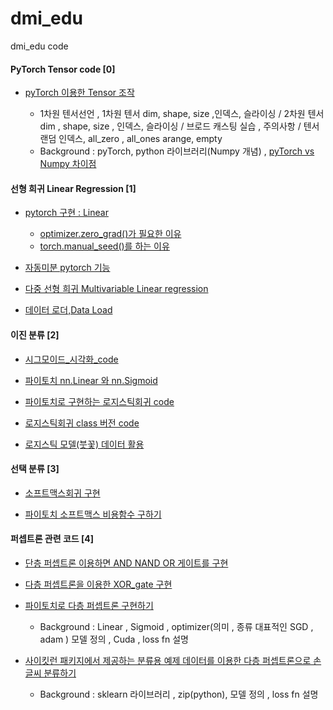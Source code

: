 # dmi_edu
dmi_edu code 


#### PyTorch Tensor code [0]

- [pyTorch 이용한 Tensor 조작](https://github.com/KangHoyong/dmi_edu/blob/master/PyTorch%20Basic/Pytorch_Tensor_Allocation.ipynb)

  - 1차원 텐서선언 , 1차원 텐서 dim, shape, size ,인덱스, 슬라이싱  / 2차원 텐서 dim , shape, size , 인덱스, 슬라이싱  / 브로드 캐스팅 실습 , 주의사항 / 텐서 랜덤 인덱스, all_zero , all_ones 
  arange, empty
  - Background : pyTorch, python 라이브러리(Numpy 개념) , [pyTorch vs Numpy 차이점](https://jfun.tistory.com/238) 

#### 선형 희귀 Linear Regression [1]

- [pytorch 구현 : Linear](https://github.com/KangHoyong/dmi_edu/blob/master/Linear_Regression/Linear_pytorch.ipynb)

  - [optimizer.zero_grad()가 필요한 이유](https://github.com/KangHoyong/dmi_edu/blob/master/Linear_Regression/optimizer.zero_grad()%20%ED%95%84%EC%9A%94%ED%95%9C%20%EC%9D%B4%EC%9C%A0.ipynb)
  - [torch.manual_seed()를 하는 이유](https://github.com/KangHoyong/dmi_edu/blob/master/Linear_Regression/seed%20%EA%B3%A0%EC%A0%95%ED%95%98%EB%8A%94%20%EC%9D%B4%EC%9C%A0.ipynb)

- [자동미분 pytorch 기능](https://github.com/KangHoyong/dmi_edu/blob/master/Linear_Regression/autograd.ipynb)

- [다중 선형 희귀 Multivariable Linear regression](https://github.com/KangHoyong/dmi_edu/blob/master/Linear_Regression/%EB%8B%A4%EC%A4%91%EC%84%A0%ED%98%95%ED%9D%AC%EA%B7%80.ipynb)

- [데이터 로더,Data Load](https://github.com/KangHoyong/dmi_edu/blob/master/Linear_Regression/DataLoad.ipynb)

#### 이진 분류 [2]

- [시그모이드_시각화_code](https://github.com/KangHoyong/dmi_edu/blob/master/%EB%A1%9C%EC%A7%80%EC%8A%A4%ED%8B%B1%20%ED%9A%8C%EA%B7%80/%EC%8B%9C%EA%B7%B8%EB%AA%A8%EC%9D%B4%EB%93%9C_%EC%8B%9C%EA%B0%81%ED%99%94.ipynb)
 
- [파이토치 nn.Linear 와 nn.Sigmoid](https://github.com/KangHoyong/dmi_edu/blob/master/%EB%A1%9C%EC%A7%80%EC%8A%A4%ED%8B%B1%20%ED%9A%8C%EA%B7%80/%ED%8C%8C%EC%9D%B4%ED%86%A0%EC%B9%98%20nn.Linear%20%EC%99%80%20nn.Sigmoid%20%EB%A1%9C%20%EB%A1%9C%EC%A7%80%EC%8A%A4%ED%8B%B1%20%ED%9A%8C%EA%B7%80%20%EA%B5%AC%ED%98%84%20.ipynb)

- [파이토치로 구현하는 로지스틱회귀 code](https://github.com/KangHoyong/dmi_edu/blob/master/%EB%A1%9C%EC%A7%80%EC%8A%A4%ED%8B%B1%20%ED%9A%8C%EA%B7%80/%ED%8C%8C%EC%9D%B4%ED%86%A0%EC%B9%98%20nn.Linear%20%EC%99%80%20nn.Sigmoid%20%EB%A1%9C%20%EB%A1%9C%EC%A7%80%EC%8A%A4%ED%8B%B1%20%ED%9A%8C%EA%B7%80%20%EA%B5%AC%ED%98%84%20.ipynb)

- [로지스틱회귀 class 버전 code](https://github.com/KangHoyong/dmi_edu/blob/master/로지스틱%20회귀/class.ipynb)

- [로지스틱 모델(붓꽃) 데이터 활용](https://github.com/KangHoyong/dmi_edu/blob/master/%EB%A1%9C%EC%A7%80%EC%8A%A4%ED%8B%B1%20%ED%9A%8C%EA%B7%80/%EB%A1%9C%EC%A7%80%EC%8A%A4%ED%8B%B1%20%EB%AA%A8%EB%8D%B8(%EB%B6%93%EA%BD%83)%20%EB%8D%B0%EC%9D%B4%ED%84%B0%20%ED%99%9C%EC%9A%A9.ipynb)


#### 선택 분류 [3]

- [소프트맥스회귀 구현](https://github.com/KangHoyong/dmi_edu/blob/master/%EC%86%8C%ED%94%84%ED%8A%B8%EB%A7%A5%EC%8A%A4%20%ED%9A%8C%EA%B7%80/%EC%86%8C%ED%94%84%ED%8A%B8%EB%A7%A5%EC%8A%A4%ED%9A%8C%EA%B7%80%EA%B5%AC%ED%98%84.ipynb)

- [파이토치 소프트맥스 비용함수 구하기](https://github.com/KangHoyong/dmi_edu/blob/master/%EC%86%8C%ED%94%84%ED%8A%B8%EB%A7%A5%EC%8A%A4%20%ED%9A%8C%EA%B7%80/%ED%8C%8C%EC%9D%B4%ED%86%A0%EC%B9%98%EC%86%8C%ED%94%84%ED%8A%B8%EB%A7%A5%EC%8A%A4%EB%B9%84%EC%9A%A9%ED%95%A8%EC%88%98%EA%B5%AC%ED%98%84.ipynb)


#### 퍼셉트론 관련 코드 [4]
- [단층 퍼셉트론 이용하면 AND NAND OR 게이트를 구현](https://github.com/KangHoyong/dmi_edu/blob/master/Perceptron_%ED%8D%BC%EC%85%89%ED%8A%B8%EB%A1%A0(Single%20%2C%20MLP)/Single-Layer%20Perceptron_1.ipynb)

- [다층 퍼셉트론을 이용한 XOR_gate 구현](https://github.com/KangHoyong/dmi_edu/blob/master/Perceptron_%ED%8D%BC%EC%85%89%ED%8A%B8%EB%A1%A0(Single%20%2C%20MLP)/MultiLayer_Perceptron(MLP).ipynb)

- [파이토치로 다층 퍼셉트론 구현하기](https://github.com/KangHoyong/dmi_edu/blob/master/Perceptron_퍼셉트론(Single%20%2C%20MLP)/torch_MLP_XOR.ipynb)

  - Background : Linear , Sigmoid , optimizer(의미 , 종류 대표적인 SGD , adam ) 모델 정의 , Cuda , loss fn 설명 

- [사이킷런 패키지에서 제공하는 분류용 예제 데이터를 이용한 다층 퍼셉트론으로 손글씨 분류하기](https://github.com/KangHoyong/dmi_edu/blob/master/Perceptron_퍼셉트론(Single%20%2C%20MLP)/Multilayer%20Perceptron_final_code(데이터가져오기%2C%20데이터%20확인%2C%20라벨확인%2C%20모델%20생성%20%2C%20train).ipynb)

  - Background : sklearn 라이브러리 , zip(python), 모델 정의 , loss fn 설명 
